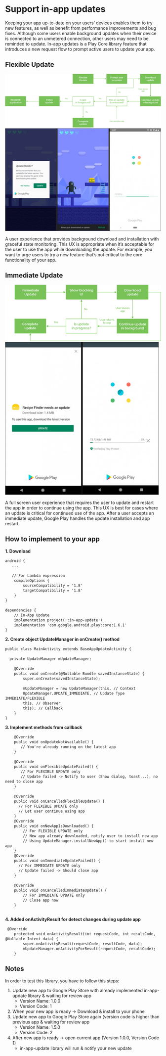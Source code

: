 # Support in-app updates
Keeping your app up-to-date on your users’ devices enables them to try new features, as well as benefit from performance improvements and bug fixes. Although some users enable background updates when their device is connected to an unmetered connection, other users may need to be reminded to update. In-app updates is a Play Core library feature that introduces a new request flow to prompt active users to update your app.

## Flexible Update

![alt text](https://raw.githubusercontent.com/android-covi-team/inappupdate/master/images/Flexible%20Update%20Scenario.png)
![alt text](https://raw.githubusercontent.com/android-covi-team/inappupdate/master/images/in-app-updates-flexible-example.jpg)

A user experience that provides background download and installation with graceful state monitoring. This UX is appropriate when it’s acceptable for the user to use the app while downloading the update. For example, you want to urge users to try a new feature that’s not critical to the core functionality of your app. 


## Immediate Update

![alt text](https://raw.githubusercontent.com/android-covi-team/inappupdate/master/images/Immediate%20Update%20Scenario.png)
![alt text](https://raw.githubusercontent.com/android-covi-team/inappupdate/master/images/in-app-updates-immediate-example.jpg)

A full screen user experience that requires the user to update and restart the app in order to continue using the app. This UX is best for cases where an update is critical for continued use of the app. After a user accepts an immediate update, Google Play handles the update installation and app restart. 

## How to implement to your app

**1. Download**
```
android {
   ...
   
   // For Lambda expression
    compileOptions {
        sourceCompatibility = '1.8'
        targetCompatibility = '1.8'
    }
}

dependencies {
    // In-App Update
    implementation project(':in-app-update')
    implementation 'com.google.android.play:core:1.6.1'
}
```
**2. Create object UpdateManager in onCreate() method**
```
public class MainActivity extends BaseAppUpdateActivity {

  private UpdateManager mUpdateManager;

    @Override
    public void onCreate(@Nullable Bundle savedInstanceState) {
        super.onCreate(savedInstanceState);

        mUpdateManager = new UpdateManager(this, // Context
        UpdateManager.UPDATE_IMMEDIATE, // Update Type IMMEDIATE/FLEXIBLE
        this, // Observer
        this); // Callback
    }
}
```

**3. Implement methods from callback**
```
    @Override
    public void onUpdateNotAvailable() {
       // You're already running on the latest app
    }

    @Override
    public void onFlexibleUpdateFailed() {
       // For FLEXIBLE UPDATE only
       // Update failed -> Notify to user (Show dialog, toast...), no need to close app
    }

    @Override
    public void onCancelledFlexibleUpdate() {
      // For FLEXIBLE UPDATE only
      // Let user continue using app
    }
    @Override
    public void onNewAppIsDownloaded() {
        // For FLEXIBLE UPDATE only
        // New app already downloaded, notify user to install new app
        // Using UpdateManager.installNewApp() to start install new app
    }
    @Override
    public void onImmediateUpdateFailed() {
      // For IMMEDIATE UPDATE only
      // Update failed -> Should close app
    }

    @Override
    public void onCancelledImmediateUpdate() {
        // For IMMEDIATE UPDATE only
        // Close app now
    }
    
```

**4. Added onActivityResult for detect changes during update app**
```
 @Override
    protected void onActivityResult(int requestCode, int resultCode, @Nullable Intent data) {
        super.onActivityResult(requestCode, resultCode, data);
        mUpdateManager.onActivityForResult(requestCode, resultCode);
    }
```

## Notes
In order to test this library, you have to follow this steps:
  1. Update new app to Google Play Store with already implemented in-app-update library & waiting for review app
      - Version Name: 1.0.0
      - Version Code: 1
  2. When your new app is ready -> Download & install to your phone
  3. Update new app to Google Play Store again (version code is higher than previous app & waiting for review app
      - Version Name: 1.5.0
      - Version Code: 2
  4. After new app is ready -> open current app (Version 1.0.0, Version Code 1)
      - in-app-update library will run & notify your new update
